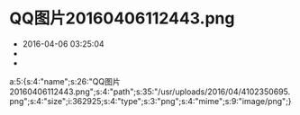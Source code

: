 # QQ图片20160406112443.png
- 2016-04-06 03:25:04
- 
- 

a:5:{s:4:"name";s:26:"QQ图片20160406112443.png";s:4:"path";s:35:"/usr/uploads/2016/04/4102350695.png";s:4:"size";i:362925;s:4:"type";s:3:"png";s:4:"mime";s:9:"image/png";}